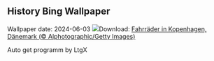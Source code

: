 ## History Bing Wallpaper
Wallpaper date: 2024-06-03
![](https://www.bing.com/th?id=OHR.CopenhagenBicycles_DE-DE6785283446_UHD.jpg&w=1000)Download: [Fahrräder in Kopenhagen, Dänemark (© Alphotographic/Getty Images)](https://www.bing.com/th?id=OHR.CopenhagenBicycles_DE-DE6785283446_UHD.jpg)

Auto get programm by LtgX
